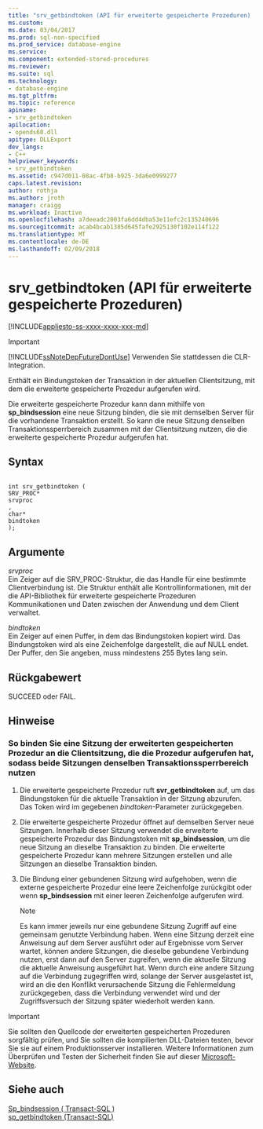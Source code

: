 ```yaml
---
title: "srv_getbindtoken (API für erweiterte gespeicherte Prozeduren) | Microsoft-Dokumentation"
ms.custom: 
ms.date: 03/04/2017
ms.prod: sql-non-specified
ms.prod_service: database-engine
ms.service: 
ms.component: extended-stored-procedures
ms.reviewer: 
ms.suite: sql
ms.technology:
- database-engine
ms.tgt_pltfrm: 
ms.topic: reference
apiname:
- srv_getbindtoken
apilocation:
- opends60.dll
apitype: DLLExport
dev_langs:
- C++
helpviewer_keywords:
- srv_getbindtoken
ms.assetid: c947d011-08ac-4fb8-b925-3da6e0999277
caps.latest.revision: 
author: rothja
ms.author: jroth
manager: craigg
ms.workload: Inactive
ms.openlocfilehash: a7deeadc2003fa6dd4dba53e11efc2c135240696
ms.sourcegitcommit: acab4bcab1385d645fafe2925130f102e114f122
ms.translationtype: MT
ms.contentlocale: de-DE
ms.lasthandoff: 02/09/2018
---
```

# <a name="srvgetbindtoken-extended-stored-procedure-api"></a>srv_getbindtoken (API für erweiterte gespeicherte Prozeduren)
[!INCLUDE[appliesto-ss-xxxx-xxxx-xxx-md](../../includes/appliesto-ss-xxxx-xxxx-xxx-md.md)]
    
> [!IMPORTANT]  
>  [!INCLUDE[ssNoteDepFutureDontUse](../../includes/ssnotedepfuturedontuse-md.md)] Verwenden Sie stattdessen die CLR-Integration.  
  
 Enthält ein Bindungstoken der Transaktion in der aktuellen Clientsitzung, mit dem die erweiterte gespeicherte Prozedur aufgerufen wird.  
  
 Die erweiterte gespeicherte Prozedur kann dann mithilfe von **sp_bindsession** eine neue Sitzung binden, die sie mit demselben Server für die vorhandene Transaktion erstellt. So kann die neue Sitzung denselben Transaktionssperrbereich zusammen mit der Clientsitzung nutzen, die die erweiterte gespeicherte Prozedur aufgerufen hat.  
  
## <a name="syntax"></a>Syntax  
  
```  
  
int srv_getbindtoken (  
SRV_PROC*  
srvproc  
,  
char*  
bindtoken  
);  
```  
  
## <a name="arguments"></a>Argumente  
 *srvproc*   
 Ein Zeiger auf die SRV_PROC-Struktur, die das Handle für eine bestimmte Clientverbindung ist. Die Struktur enthält alle Kontrollinformationen, mit der die API-Bibliothek für erweiterte gespeicherte Prozeduren Kommunikationen und Daten zwischen der Anwendung und dem Client verwaltet.  
  
 *bindtoken*  
 Ein Zeiger auf einen Puffer, in dem das Bindungstoken kopiert wird. Das Bindungstoken wird als eine Zeichenfolge dargestellt, die auf NULL endet. Der Puffer, den Sie angeben, muss mindestens 255 Bytes lang sein.  
  
## <a name="returns"></a>Rückgabewert  
 SUCCEED oder FAIL.  
  
## <a name="remarks"></a>Hinweise  
  
### <a name="to-bind-an-extended-stored-procedure-session-to-the-client-session-that-called-it-so-they-share-the-same-transaction-lock-space"></a>So binden Sie eine Sitzung der erweiterten gespeicherten Prozedur an die Clientsitzung, die die Prozedur aufgerufen hat, sodass beide Sitzungen denselben Transaktionssperrbereich nutzen  
  
1.  Die erweiterte gespeicherte Prozedur ruft **svr_getbindtoken** auf, um das Bindungstoken für die aktuelle Transaktion in der Sitzung abzurufen. Das Token wird im gegebenen *bindtoken*-Parameter zurückgegeben.  
  
2.  Die erweiterte gespeicherte Prozedur öffnet auf demselben Server neue Sitzungen. Innerhalb dieser Sitzung verwendet die erweiterte gespeicherte Prozedur das Bindungstoken mit **sp_bindsession**, um die neue Sitzung an dieselbe Transaktion zu binden. Die erweiterte gespeicherte Prozedur kann mehrere Sitzungen erstellen und alle Sitzungen an dieselbe Transaktion binden.  
  
3.  Die Bindung einer gebundenen Sitzung wird aufgehoben, wenn die externe gespeicherte Prozedur eine leere Zeichenfolge zurückgibt oder wenn **sp_bindsession** mit einer leeren Zeichenfolge aufgerufen wird.  
  
    > [!NOTE]  
    >  Es kann immer jeweils nur eine gebundene Sitzung Zugriff auf eine gemeinsam genutzte Verbindung haben. Wenn eine Sitzung derzeit eine Anweisung auf dem Server ausführt oder auf Ergebnisse vom Server wartet, können andere Sitzungen, die dieselbe gebundene Verbindung nutzen, erst dann auf den Server zugreifen, wenn die aktuelle Sitzung die aktuelle Anweisung ausgeführt hat. Wenn durch eine andere Sitzung auf die Verbindung zugegriffen wird, solange der Server ausgelastet ist, wird an die den Konflikt verursachende Sitzung die Fehlermeldung zurückgegeben, dass die Verbindung verwendet wird und der Zugriffsversuch der Sitzung später wiederholt werden kann.  
  
> [!IMPORTANT]  
>  Sie sollten den Quellcode der erweiterten gespeicherten Prozeduren sorgfältig prüfen, und Sie sollten die kompilierten DLL-Dateien testen, bevor Sie sie auf einem Produktionsserver installieren. Weitere Informationen zum Überprüfen und Testen der Sicherheit finden Sie auf dieser [Microsoft-Website](http://go.microsoft.com/fwlink/?LinkID=54761&amp;clcid=0x409http://msdn.microsoft.com/security/).  
  
## <a name="see-also"></a>Siehe auch  
 [Sp_bindsession &#40; Transact-SQL &#41;](../../relational-databases/system-stored-procedures/sp-bindsession-transact-sql.md)   
 [sp_getbindtoken (Transact-SQL)](../../relational-databases/system-stored-procedures/sp-getbindtoken-transact-sql.md)  
  
  
